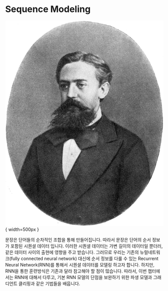 # Sequence Modeling

![Andrey Markov](../assets/07-00-01.jpg){ width=500px }

문장은 단어들의 순차적인 조합을 통해 만들어집니다. 따라서 문장은 단어의 순서 정보가 포함된 시퀀셜 데이터 입니다. 이러한 시퀀셜 데이터는 가변 길이의 데이터일 뿐더러, 같은 데이터 사이의 출현에 영향을 주고 받습니다. 그러므로 우리는 기존의 뉴럴네트워크(fully connected neural network) 대신에 순서 정보를 다룰 수 있는 Recurrent Neural Network(RNN)를 통해서 시퀀셜 데이터를 모델링 하고자 합니다. 하지만, RNN을 통한 훈련방식은 기존과 달라 참고해야 할 점이 많습니다. 따라서, 이번 챕터에서는 RNN에 대해서 다루고, 기본 RNN 모델의 단점을 보완하기 위한 파생 모델과 그래디언트 클리핑과 같은 기법들을 배웁니다.
